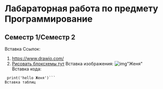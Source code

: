 # Лабараторная работа по предмету Программирование
## Семестр 1/Семестр 2

Вставка Ссылок:
1. <https://www.drawio.com/>
2. [Рисовать блоксхемы тут](https://www.drawio.com/ "Текст")
Вставка изображения:
![img](https://cdn1.ozone.ru/s3/multimedia-j/6630304447.jpg)"Женя"
Вставка кода:
```с
 print('hello Женя')```
Вставка таблиц
